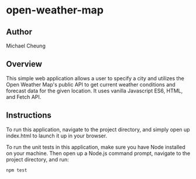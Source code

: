 # open-weather-map

## Author
Michael Cheung

## Overview
This simple web application allows a user to specify a city and utilizes the Open Weather Map's public API to get current weather conditions and forecast data for the given location. It uses vanilla Javascript ES6, HTML, and Fetch API.

## Instructions
To run this application, navigate to the project directory, and simply open up index.html to launch it up in your browser.

To run the unit tests in this application, make sure you have Node installed on your machine. Then open up a Node.js command prompt, navigate to the project directory, and run:

`npm test`
